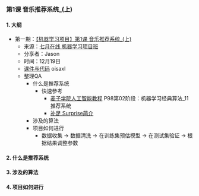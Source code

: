 ### 第1课 音乐推荐系统_(上)
#### 1. 大纲
* 第一期：[【机器学习项目】第1课 音乐推荐系统_(上)](https://www.bilibili.com/video/av54736297?from=search&seid=17890613965883443557)  
  * 来源：[七月在线 机器学习项目班](https://www.julyedu.com/course/getdetail/48/)
  * 分享者：Jason
  * 时间：12月19日
  * [课件与代码](https://share.weiyun.com/5GkwBgK) oisaxl
  * 整理QA
    * 什么是推荐系统 
      * 快速参考 
        * [麦子学院人工智能教程](https://www.bilibili.com/video/av70039845) P98第02阶段：机器学习经典算法_11推荐系统
        * [补足 Surprise简介](https://www.bilibili.com/video/av37644716?p=7)
    * 涉及的算法
    * 项目如何进行
      * 数据收集 -> 数据清洗 -> 在训练集预估模型 -> 在测试集验证 -> 根据结果调整参数

#### 2. 什么是推荐系统

#### 3. 涉及的算法


#### 4. 项目如何进行
